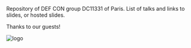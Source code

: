 Repository of DEF CON group DC11331 of Paris. 
List of talks and links to slides, or hosted slides.

Thanks to our guests!

![logo](https://raw.githubusercontent.com/C00kie-/dc11331/master/pictures/Logo_DC11331_flag.png)
